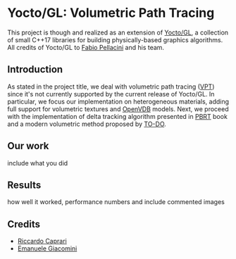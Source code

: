 # Yocto/GL: Volumetric Path Tracing

This project is though and realized as an extension of [Yocto/GL](https://xelatihy.github.io/yocto-gl/), a collection of small C++17 libraries for building physically-based graphics algorithms. All credits of Yocto/GL to [Fabio Pellacini](http://pellacini.di.uniroma1.it/) and his team.

## Introduction
As stated in the project title, we deal with volumetric path tracing ([VPT](https://en.wikipedia.org/wiki/Volumetric_path_tracing)) since it's not currently supported by the current release of Yocto/GL. In particular, we focus our implementation on heterogeneous materials, adding full support for volumetric textures and [OpenVDB](https://www.openvdb.org/download/) models. Next, we proceed with the implementation of delta tracking algorithm presented in [PBRT](http://www.pbr-book.org/3ed-2018/Light_Transport_II_Volume_Rendering/Sampling_Volume_Scattering.html) book and a modern volumetric method proposed by [TO-DO]().

## Our work
include what you did

## Results
how well it worked, performance numbers and include commented images

## Credits
- [Riccardo Caprari](https://github.com/RickyMexx)
- [Emanuele Giacomini](https://github.com/EmanueleGiacomini)




